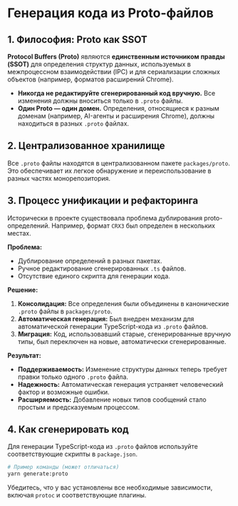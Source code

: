 # Генерация кода из Proto-файлов

## 1. Философия: Proto как SSOT

**Protocol Buffers (Proto)** являются **единственным источником правды (SSOT)** для определения структур данных, используемых в межпроцессном взаимодействии (IPC) и для сериализации сложных объектов (например, форматов расширений Chrome).

- **Никогда не редактируйте сгенерированный код вручную.** Все изменения должны вноситься только в `.proto` файлы.
- **Один Proto — один домен.** Определения, относящиеся к разным доменам (например, AI-агенты и расширения Chrome), должны находиться в разных `.proto` файлах.

## 2. Централизованное хранилище

Все `.proto` файлы находятся в централизованном пакете `packages/proto`. Это обеспечивает их легкое обнаружение и переиспользование в разных частях монорепозитория.

## 3. Процесс унификации и рефакторинга

Исторически в проекте существовала проблема дублирования proto-определений. Например, формат `CRX3` был определен в нескольких местах.

**Проблема:**

- Дублирование определений в разных пакетах.
- Ручное редактирование сгенерированных `.ts` файлов.
- Отсутствие единого скрипта для генерации кода.

**Решение:**

1. **Консолидация:** Все определения были объединены в канонические `.proto` файлы в `packages/proto`.
2. **Автоматическая генерация:** Был внедрен механизм для автоматической генерации TypeScript-кода из `.proto` файлов.
3. **Миграция:** Код, использовавший старые, сгенерированные вручную типы, был переключен на новые, автоматически сгенерированные.

**Результат:**

- **Поддерживаемость:** Изменение структуры данных теперь требует правки только одного `.proto` файла.
- **Надежность:** Автоматическая генерация устраняет человеческий фактор и возможные ошибки.
- **Расширяемость:** Добавление новых типов сообщений стало простым и предсказуемым процессом.

## 4. Как сгенерировать код

Для генерации TypeScript-кода из `.proto` файлов используйте соответствующие скрипты в `package.json`.

```bash
# Пример команды (может отличаться)
yarn generate:proto
```

Убедитесь, что у вас установлены все необходимые зависимости, включая `protoc` и соответствующие плагины.
